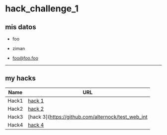 # hack_challenge_1
## mis datos

- foo
  
- ziman

- foo@foo.foo 

<hr>

## my hacks

| Name | URL |
| ------ | ------ |
| Hack1 | [hack 1](https://github.com/alternock/test_foo_html) |
| Hack2 | [hack 2](https://github.com/alternock/test_web_intro_git) |
| Hack3 | [hack 3](https://github.com/alternock/test_web_int
| Hack4 | [hack 4](https://github.com/alternock/test_web_intro_git) |



